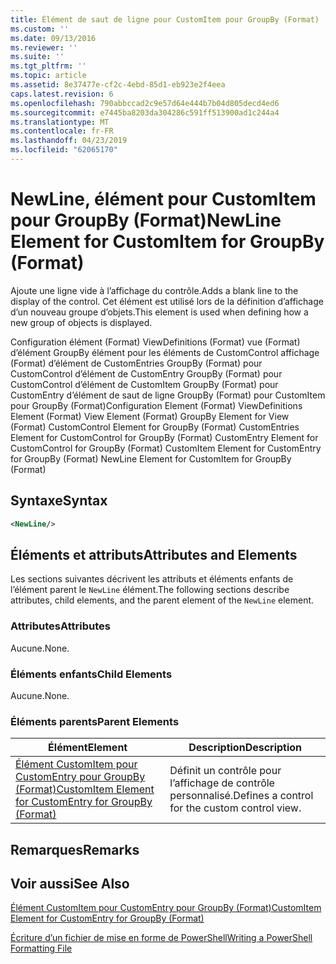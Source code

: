 ```yaml
---
title: Élément de saut de ligne pour CustomItem pour GroupBy (Format) | Microsoft Docs
ms.custom: ''
ms.date: 09/13/2016
ms.reviewer: ''
ms.suite: ''
ms.tgt_pltfrm: ''
ms.topic: article
ms.assetid: 8e37477e-cf2c-4ebd-85d1-eb923e2f4eea
caps.latest.revision: 6
ms.openlocfilehash: 790abbccad2c9e57d64e444b7b04d805decd4ed6
ms.sourcegitcommit: e7445ba8203da304286c591ff513900ad1c244a4
ms.translationtype: MT
ms.contentlocale: fr-FR
ms.lasthandoff: 04/23/2019
ms.locfileid: "62065170"
---
```

# <a name="newline-element-for-customitem-for-groupby-format"></a><span data-ttu-id="da2a3-102">NewLine, élément pour CustomItem pour GroupBy (Format)</span><span class="sxs-lookup"><span data-stu-id="da2a3-102">NewLine Element for CustomItem for GroupBy (Format)</span></span>

<span data-ttu-id="da2a3-103">Ajoute une ligne vide à l’affichage du contrôle.</span><span class="sxs-lookup"><span data-stu-id="da2a3-103">Adds a blank line to the display of the control.</span></span> <span data-ttu-id="da2a3-104">Cet élément est utilisé lors de la définition d’affichage d’un nouveau groupe d’objets.</span><span class="sxs-lookup"><span data-stu-id="da2a3-104">This element is used when defining how a new group of objects is displayed.</span></span>

<span data-ttu-id="da2a3-105">Configuration élément (Format) ViewDefinitions (Format) vue (Format) d’élément GroupBy élément pour les éléments de CustomControl affichage (Format) d’élément de CustomEntries GroupBy (Format) pour CustomControl d’élément de CustomEntry GroupBy (Format) pour CustomControl d’élément de CustomItem GroupBy (Format) pour CustomEntry d’élément de saut de ligne GroupBy (Format) pour CustomItem pour GroupBy (Format)</span><span class="sxs-lookup"><span data-stu-id="da2a3-105">Configuration Element (Format) ViewDefinitions Element (Format) View Element (Format) GroupBy Element for View (Format) CustomControl Element for GroupBy (Format) CustomEntries Element for CustomControl for GroupBy (Format) CustomEntry Element for CustomControl for GroupBy (Format) CustomItem Element for CustomEntry for GroupBy (Format) NewLine Element for CustomItem for GroupBy (Format)</span></span>

## <a name="syntax"></a><span data-ttu-id="da2a3-106">Syntaxe</span><span class="sxs-lookup"><span data-stu-id="da2a3-106">Syntax</span></span>

```xml
<NewLine/>
```

## <a name="attributes-and-elements"></a><span data-ttu-id="da2a3-107">Éléments et attributs</span><span class="sxs-lookup"><span data-stu-id="da2a3-107">Attributes and Elements</span></span>

<span data-ttu-id="da2a3-108">Les sections suivantes décrivent les attributs et éléments enfants de l’élément parent le `NewLine` élément.</span><span class="sxs-lookup"><span data-stu-id="da2a3-108">The following sections describe attributes, child elements, and the parent element of the `NewLine` element.</span></span>

### <a name="attributes"></a><span data-ttu-id="da2a3-109">Attributes</span><span class="sxs-lookup"><span data-stu-id="da2a3-109">Attributes</span></span>

<span data-ttu-id="da2a3-110">Aucune.</span><span class="sxs-lookup"><span data-stu-id="da2a3-110">None.</span></span>

### <a name="child-elements"></a><span data-ttu-id="da2a3-111">Éléments enfants</span><span class="sxs-lookup"><span data-stu-id="da2a3-111">Child Elements</span></span>

<span data-ttu-id="da2a3-112">Aucune.</span><span class="sxs-lookup"><span data-stu-id="da2a3-112">None.</span></span>

### <a name="parent-elements"></a><span data-ttu-id="da2a3-113">Éléments parents</span><span class="sxs-lookup"><span data-stu-id="da2a3-113">Parent Elements</span></span>

|<span data-ttu-id="da2a3-114">Élément</span><span class="sxs-lookup"><span data-stu-id="da2a3-114">Element</span></span>|<span data-ttu-id="da2a3-115">Description</span><span class="sxs-lookup"><span data-stu-id="da2a3-115">Description</span></span>|
|-------------|-----------------|
|[<span data-ttu-id="da2a3-116">Élément CustomItem pour CustomEntry pour GroupBy (Format)</span><span class="sxs-lookup"><span data-stu-id="da2a3-116">CustomItem Element for CustomEntry for GroupBy (Format)</span></span>](./customitem-element-for-customentry-for-groupby-format.md)|<span data-ttu-id="da2a3-117">Définit un contrôle pour l’affichage de contrôle personnalisé.</span><span class="sxs-lookup"><span data-stu-id="da2a3-117">Defines a control for the custom control view.</span></span>|

## <a name="remarks"></a><span data-ttu-id="da2a3-118">Remarques</span><span class="sxs-lookup"><span data-stu-id="da2a3-118">Remarks</span></span>

## <a name="see-also"></a><span data-ttu-id="da2a3-119">Voir aussi</span><span class="sxs-lookup"><span data-stu-id="da2a3-119">See Also</span></span>

[<span data-ttu-id="da2a3-120">Élément CustomItem pour CustomEntry pour GroupBy (Format)</span><span class="sxs-lookup"><span data-stu-id="da2a3-120">CustomItem Element for CustomEntry for GroupBy (Format)</span></span>](./customitem-element-for-customentry-for-groupby-format.md)

[<span data-ttu-id="da2a3-121">Écriture d’un fichier de mise en forme de PowerShell</span><span class="sxs-lookup"><span data-stu-id="da2a3-121">Writing a PowerShell Formatting File</span></span>](./writing-a-powershell-formatting-file.md)
